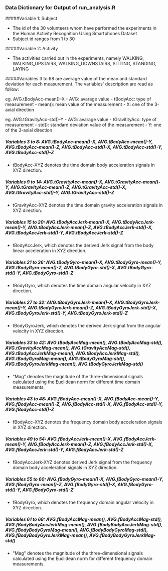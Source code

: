 ### Data Dictionary for Output of run_analysis.R

#####Variable 1: Subject
* The id of the 30 volunteers whom have performed the experiments in the Human Activity Recognition Using Smartphones Dataset
* Subject id ranges from 1 to 30

#####Variable 2: Activity
* The activities carried out in the experiments, namely WALKING, WALKING_UPSTAIRS, WALKING_DOWNSTAIRS, SITTING, STANDING, LAYING

#####Variables 3 to 68 are average value of the mean and standard deviation for each measurement. The variables' description are read as follow:

eg. AVG.tBodyAcc-mean()-X
    - AVG: avarage value
    - tBodyAcc: type of measurement
    - mean(): mean value of the measurement
    - X: one of the 3-axial direction

eg. AVG.tGravityAcc-std()-Y
    - AVG: avarage value
    - tGravitityAcc: type of measurement
    - std(): standard deviation value of the measurement
    - Y: one of the 3-axial direction

##### Variables 3 to 8: AVG.tBodyAcc-mean()-X, AVG.tBodyAcc-mean()-Y, AVG.tBodyAcc-mean()-Z, AVG.tBodyAcc-std()-X, AVG.tBodyAcc-std()-Y, AVG.tBodyAcc-std()-Z
- tBodyAcc-XYZ denotes the time domain body acceleration signals in XYZ direction.

##### Variables 9 to 14: AVG.tGravityAcc-mean()-X, AVG.tGravityAcc-mean()-Y, AVG.tGravityAcc-mean()-Z, AVG.tGravityAcc-std()-X, AVG.tGravityAcc-std()-Y, AVG.tGravityAcc-std()-Z
- tGravityAcc-XYZ denotes the time domain gravity acceleration signals in XYZ direction.

##### Variables 15 to 20: AVG.tBodyAccJerk-mean()-X, AVG.tBodyAccJerk-mean()-Y, AVG.tBodyAccJerk-mean()-Z, AVG.tBodyAccJerk-std()-X, AVG.tBodyAccJerk-std()-Y, AVG.tBodyAccJerk-std()-Z
- tBodyAccJerk, which denotes the derived Jerk signal from the body linear acceleration in XYZ direction.

##### Variables 21 to 26: AVG.tBodyGyro-mean()-X, AVG.tBodyGyro-mean()-Y, AVG.tBodyGyro-mean()-Z, AVG.tBodyGyro-std()-X, AVG.tBodyGyro-std()-Y, AVG.tBodyGyro-std()-Z
- tBodyGyro, which denotes the time domain angular velocity in XYZ direction.

##### Variables 27 to 32: AVG.tBodyGyroJerk-mean()-X, AVG.tBodyGyroJerk-mean()-Y, AVG.tBodyGyroJerk-mean()-Z, AVG.tBodyGyroJerk-std()-X, AVG.tBodyGyroJerk-std()-Y, AVG.tBodyGyroJerk-std()-Z
- tBodyGyroJerk, which denotes the derived Jerk signal from the angular velocity in XYZ direction.

##### Variables 33 to 42: AVG.tBodyAccMag-mean(), AVG.tBodyAccMag-std(), AVG.tGravityAccMag-mean(), AVG.tGravityAccMag-std(), AVG.tBodyAccJerkMag-mean(), AVG.tBodyAccJerkMag-std(), AVG.tBodyGyroMag-mean(), AVG.tBodyGyroMag-std(), AVG.tBodyGyroJerkMag-mean(), AVG.tBodyGyroJerkMag-std()
- "Mag" denotes the magnitude of the three-dimensional signals calculated using the Euclidean norm for different time domain measurements.

##### Variables 43 to 48: AVG.fBodyAcc-mean()-X, AVG.fBodyAcc-mean()-Y, AVG.fBodyAcc-mean()-Z, AVG.fBodyAcc-std()-X, AVG.fBodyAcc-std()-Y, AVG.fBodyAcc-std()-Z
- fBodyAcc-XYZ denotes the frequency domain body acceleration signals in XYZ direction.

##### Variables 49 to 54: AVG.fBodyAccJerk-mean()-X, AVG.fBodyAccJerk-mean()-Y, AVG.fBodyAccJerk-mean()-Z, AVG.fBodyAccJerk-std()-X, AVG.fBodyAccJerk-std()-Y, AVG.fBodyAccJerk-std()-Z
- fBodyAccJerk-XYZ denotes derived Jerk signal from the frequency domain body acceleration signals in XYZ direction.

##### Variables 55 to 60: AVG.fBodyGyro-mean()-X, AVG.fBodyGyro-mean()-Y, AVG.fBodyGyro-mean()-Z, AVG.fBodyGyro-std()-X, AVG.fBodyGyro-std()-Y, AVG.fBodyGyro-std()-Z
- fBodyGyro, which denotes the frequency domain angular velocity in XYZ direction.

##### Variables 61 to 68: AVG.fBodyAccMag-mean(), AVG.fBodyAccMag-std(), AVG.fBodyBodyAccJerkMag-mean(), AVG.fBodyBodyAccJerkMag-std(), AVG.fBodyBodyGyroMag-mean(), AVG.fBodyBodyGyroMag-std(), AVG.fBodyBodyGyroJerkMag-mean(), AVG.fBodyBodyGyroJerkMag-std()
- "Mag" denotes the magnitude of the three-dimensional signals calculated using the Euclidean norm for different frequency domain measurements.
